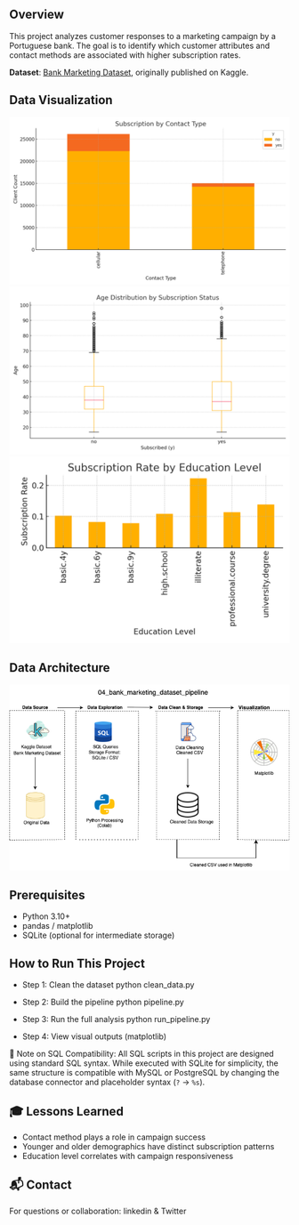 

## Overview
This project analyzes customer responses to a marketing campaign by a Portuguese bank. The goal is to identify which customer attributes and contact methods are associated with higher subscription rates.

**Dataset**: [Bank Marketing Dataset](https://www.kaggle.com/datasets/henriqueyamahata/bank-marketing), originally published on Kaggle.

##  Data Visualization

![matplotlib dashboard image](chart1_subscription_by_contact_type.png)
![matplotlib dashboard image](chart2_age_distribution_by_subscruption_status.png)
![matplotlib dashboard image](chart3_subscription_rate_by_education_level.png)

## Data Architecture
![Data Architecture](bank_marketing_predictive_architecture.png)

## Prerequisites
- Python 3.10+
- pandas / matplotlib
- SQLite (optional for intermediate storage)

## How to Run This Project

- Step 1: Clean the dataset
python clean_data.py

- Step 2: Build the pipeline
python pipeline.py

- Step 3: Run the full analysis
python run_pipeline.py

- Step 4: View visual outputs (matplotlib)

🧩 Note on SQL Compatibility:
All SQL scripts in this project are designed using standard SQL syntax. While executed with SQLite for simplicity, the same structure is compatible with MySQL or PostgreSQL by changing the database connector and placeholder syntax (`?` → `%s`).

## 🎓 Lessons Learned
- Contact method plays a role in campaign success
- Younger and older demographics have distinct subscription patterns
- Education level correlates with campaign responsiveness

## 📬 Contact
For questions or collaboration: linkedin & Twitter
